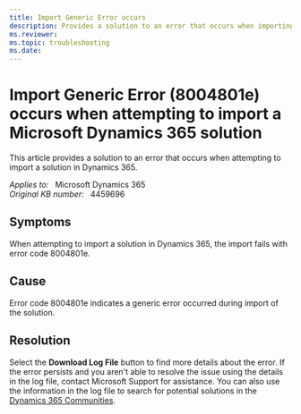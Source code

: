 ```yaml
---
title: Import Generic Error occurs
description: Provides a solution to an error that occurs when importing a solution in Dynamics 365.
ms.reviewer: 
ms.topic: troubleshooting
ms.date: 
---
```

# Import Generic Error (8004801e) occurs when attempting to import a Microsoft Dynamics 365 solution

This article provides a solution to an error that occurs when attempting to import a solution in Dynamics 365.

_Applies to:_ &nbsp; Microsoft Dynamics 365  
_Original KB number:_ &nbsp; 4459696

## Symptoms

When attempting to import a solution in Dynamics 365, the import fails with error code 8004801e.

## Cause

Error code 8004801e indicates a generic error occurred during import of the solution.

## Resolution

Select the **Download Log File** button to find more details about the error. If the error persists and you aren't able to resolve the issue using the details in the log file, contact Microsoft Support for assistance. You can also use the information in the log file to search for potential solutions in the [Dynamics 365 Communities](https://community.dynamics.com/f).

